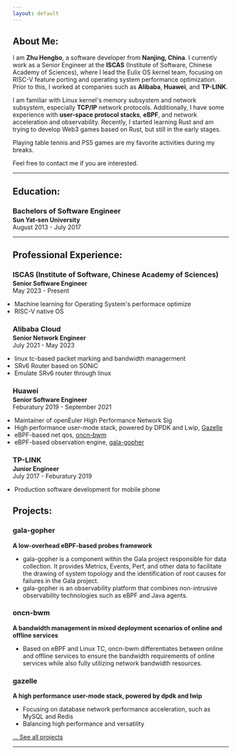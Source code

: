 ```yaml
---
layout: default
---
```

## About Me:

I am **Zhu Hengbo**, a software developer from **Nanjing, China**. I currently work as a Senior Engineer at the **ISCAS** (Institute of Software, Chinese Academy of Sciences), where I lead the Eulix OS kernel team, focusing on RISC-V feature porting and operating system performance optimization. Prior to this, I worked at companies such as **Alibaba**, **Huawei**, and **TP-LINK**.

I am familiar with Linux kernel's memory subsystem and network subsystem, especially **TCP/IP** network protocols. Additionally, I have some experience with **user-space protocol stacks**, **eBPF**, and network acceleration and observability. Recently, I started learning Rust and am trying to develop Web3 games based on Rust, but still in the early stages.

Playing table tennis and PS5 games are my favorite activities during my breaks.

Feel free to contact me if you are interested.

---

## Education:

<h3 style="margin-bottom:2px;">Bachelors of Software Engineer</h3>
<h4 style="margin:0;">Sun Yat-sen University</h4>
August 2013 - July 2017

---

## Professional Experience:

<h3 style="margin-bottom:2px;">ISCAS (Institute of Software, Chinese Academy of Sciences)</h3>
<p style="margin:0;"><b>Senior Software Engineer</b><br>
May 2023 - Present</p>
<ul style="margin-left: -1.4em;">
  <li>Machine learning for Operating System's performace optimize</li>
  <li>RISC-V native OS</li>
</ul>

<h3 style="margin-bottom:2px;">Alibaba Cloud</h3>
<p style="margin:0;"><b>Senior Network Engineer</b><br>
July 2021 - May 2023</p>
<ul style="margin-left: -1.4em;">
  <li>linux tc-based packet marking and bandwidth managerment </li>
  <li>SRv6 Router based on SONiC</li>
  <li>Emulate SRv6 router through linux</li>
</ul>

<h3 style="margin-bottom:2px;">Huawei</h3>
<p style="margin:0;"><b>Senior Software Engineer</b><br>
Feburatury 2019 - September 2021</p>
<ul style="margin-left: -1.4em;">
  <li>Maintainer of openEuler High Performance Network Sig</li>
  <li>High performance user-mode stack, powered by DPDK and Lwip, <a href="https://gitee.com/openeuler/gazelle">Gazelle</a></li>
  <li>eBPF-based net qos, <a href="https://gitee.com/openeuler/oncn-bwm">oncn-bwm</a></li>
  <li>eBPF-based observation engine, <a href="https://gitee.com/openeuler/gala-gopher">gala-gopher</a></li>
</ul>

<h3 style="margin-bottom:2px;">TP-LINK</h3>
<p style="margin:0;"><b>Junior Engineer</b><br>
July 2017 - Feburatury 2019</p>
<ul style="margin-left: -1.4em;">
  <li>Production software development for mobile phone</li>
</ul>

## Projects:

<div class="card">
  <h3>gala-gopher</h3>
  <p><b>A low-overhead eBPF-based probes framework</b></p>
  <ul>
    <li>gala-gopher is a component within the Gala project responsible for data collection. It provides Metrics, Events, Perf, and other data to facilitate the drawing of system topology and the identification of root causes for failures in the Gala project. </li>
    <li>gala-gopher is an observability platform that combines non-intrusive observability technologies such as eBPF and Java agents.</li>
  </ul>
  <a href="https://gitee.com/openeuler/gala-gopher"><span class="card-link-spanner"></span></a>
</div>

<div class="card">
  <h3>oncn-bwm</h3>
  <p><b>A bandwidth management in mixed deployment scenarios of online and offline services</b></p>
  <ul>
    <li>Based on eBPF and Linux TC, oncn-bwm differentiates between online and offline services to ensure the bandwidth requirements of online services while also fully utilizing network bandwidth resources.</li>
  </ul>
  <a href="https://gitee.com/openeuler/oncn-bwm"><span class="card-link-spanner"></span></a>
</div>

<div class="card">
  <h3>gazelle</h3>
  <p><b>A high performance user-mode stack, powered by dpdk and lwip</b></p>
  <ul>
    <li>Focusing on database network performance acceleration, such as MySQL and Redis</li>
    <li>Balancing high performance and versatility</li>
  </ul>
  <a href="https://gitee.com/openeuler/gazelle"><span class="card-link-spanner"></span></a>
</div>

[... See all projects](./projects)

---
